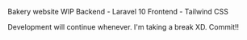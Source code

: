 Bakery website WIP
Backend - Laravel 10
Frontend - Tailwind CSS


Development will continue whenever. I'm taking a break XD.
Commit!!
